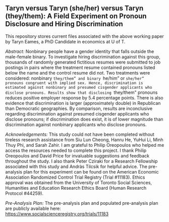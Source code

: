 ## Taryn versus Taryn (she/her) versus Taryn (they/them): A Field Experiment on Pronoun Disclosure and Hiring Discrimination
This repository stores current files associated with  the above working paper by Taryn Eames, a PhD Candidate in economics at U of T.

_Abstract:_ Nonbinary people have a gender identity that falls outside the male-female binary. To investigate hiring discrimination against this group, thousands of randomly generated fictitious resumes were submitted to job postings in pairs where the treatment resume contained pronouns listed below the name and the control resume did not. Two treatments were considered: nonbinary ``they/them” and binary ``he/him” or ``she/her” pronouns congruent with implied sex. Hence, discrimination is estimated against nonbinary and presumed cisgender applicants who disclose pronouns. Results show that disclosing ``they/them" pronouns reduces positive employer response by 5.4 percentage points. There is also evidence that discrimination is larger (approximately double) in Republican than Democratic geographies. By comparison, results are inconclusive regarding discrimination against presumed cisgender applicants who disclose pronouns; if discrimination does exist, it is of lower magnitude than discrimination against nonbinary applicants who disclose pronouns.

_Acknowledgements:_ This study could not have been completed without tireless research assistance from Siu Lun Cheong, Hanru He, YuHui Li, Minh Thuy Phi, and Sarah Zahir. I am grateful to Philip Oreopoulos who helped me access the resources needed to complete this project. I thank Philip Oreopoulos and David Price for invaluable suggestions and feedback throughout the study. I also thank Peter Cziraki for a Research Fellowship associated with this study and Andràs Tilcsik for helpful advice. The pre-analysis plan for this experiment can be found on the American Economic Association Randomized Control Trial Registry (Trial #11183). Ethics approval was obtained from the University of Toronto Social Sciences, Humanities and Education Research Ethics Board (Human Research Protocol #44259).

_Pre-Analysis Plan:_ The pre-analysis plan and populated pre-analysis plan are publicly available here: https://www.socialscienceregistry.org/trials/11183
